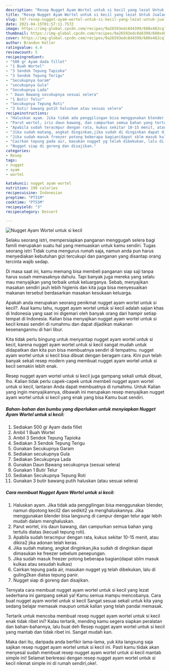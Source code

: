 ```yaml
---
description: "Resep Nugget Ayam Wortel untuk si kecil yang lezat Untuk Jualan"
title: "Resep Nugget Ayam Wortel untuk si kecil yang lezat Untuk Jualan"
slug: 747-resep-nugget-ayam-wortel-untuk-si-kecil-yang-lezat-untuk-jualan
date: 2021-04-15T01:57:11.757Z
image: https://img-global.cpcdn.com/recipes/9a26593edc8d4399/680x482cq70/nugget-ayam-wortel-untuk-si-kecil-foto-resep-utama.jpg
thumbnail: https://img-global.cpcdn.com/recipes/9a26593edc8d4399/680x482cq70/nugget-ayam-wortel-untuk-si-kecil-foto-resep-utama.jpg
cover: https://img-global.cpcdn.com/recipes/9a26593edc8d4399/680x482cq70/nugget-ayam-wortel-untuk-si-kecil-foto-resep-utama.jpg
author: Brandon Keller
ratingvalue: 4.4
reviewcount: 5
recipeingredient:
- "500 gr Ayam dada fillet"
- "1 Buah Wortel"
- "3 Sendok Tepung Tapioka"
- "3 Sendok Tepung Terigu"
- "Secukupnya Garam"
- "secukupnya Gula"
- "Secukupnya Lada"
- " Daun Bawang secukupnya sesuai selera"
- "1 Butir Telur"
- "Secukupnya Tepung Roti"
- "3 butir bawang putih haluskan atau sesuai selera"
recipeinstructions:
- "Haluskan ayam. Jika tidak ada penggilingan bisa menggunakan blender, namun dipotong kecil2 dan sedikit2 ya menghaluskannya. Jika menggunakan blender bisa langsung di campur dengan telur agar lebih mudah dalam menghaluskan."
- "Parut wortel, iris daun bawang, dan campurkan semua bahan yang tertulis diatas (kecuali tepung roti)."
- "Apabila sudah teracmpur dengan rata, kukus sekitar 10-15 menit, atau dikira2 jika adonan telah keras."
- "Jika sudah matang, angkat dinginkan,jika sudah di dinginkan dapat dimasukan ke freezer sebelum penepungan."
- "Jika sudah masuk freezer potong beberapa bagian(dapat sblm masuk kulkas atau sesudah kulkas)"
- "Cairkan tepung pada air, masukan nugget yg telah dibekukan, lalu di guling2kan diatas tepung panir."
- "Nugget siap di goreng dan disajikan."
categories:
- Resep
tags:
- nugget
- ayam
- wortel

katakunci: nugget ayam wortel 
nutrition: 199 calories
recipecuisine: Indonesian
preptime: "PT31M"
cooktime: "PT55M"
recipeyield: "3"
recipecategory: Dessert

---
```



![Nugget Ayam Wortel untuk si kecil](https://img-global.cpcdn.com/recipes/9a26593edc8d4399/680x482cq70/nugget-ayam-wortel-untuk-si-kecil-foto-resep-utama.jpg)

Selaku seorang istri, mempersiapkan panganan menggugah selera bagi famili merupakan suatu hal yang memuaskan untuk kamu sendiri. Tugas seorang istri Tidak cuma mengurus rumah saja, namun anda pun harus menyediakan kebutuhan gizi tercukupi dan panganan yang disantap orang tercinta wajib sedap.

Di masa  saat ini, kamu memang bisa membeli panganan siap saji tanpa harus susah memasaknya dahulu. Tapi banyak juga mereka yang selalu mau menyajikan yang terbaik untuk keluarganya. Sebab, menyajikan masakan sendiri jauh lebih higienis dan kita juga bisa menyesuaikan makanan tersebut berdasarkan masakan kesukaan keluarga. 



Apakah anda merupakan seorang penikmat nugget ayam wortel untuk si kecil?. Asal kamu tahu, nugget ayam wortel untuk si kecil adalah sajian khas di Indonesia yang saat ini digemari oleh banyak orang dari hampir setiap tempat di Indonesia. Kalian bisa menyajikan nugget ayam wortel untuk si kecil kreasi sendiri di rumahmu dan dapat dijadikan makanan kesenanganmu di hari libur.

Kita tidak perlu bingung untuk menyantap nugget ayam wortel untuk si kecil, karena nugget ayam wortel untuk si kecil sangat mudah untuk didapatkan dan kita pun bisa membuatnya sendiri di tempatmu. nugget ayam wortel untuk si kecil bisa dibuat dengan beragam cara. Kini pun telah banyak sekali resep modern yang membuat nugget ayam wortel untuk si kecil semakin lebih enak.

Resep nugget ayam wortel untuk si kecil juga gampang sekali untuk dibuat, lho. Kalian tidak perlu capek-capek untuk membeli nugget ayam wortel untuk si kecil, lantaran Anda dapat membuatnya di rumahmu. Untuk Kalian yang ingin menyajikannya, dibawah ini merupakan resep menyajikan nugget ayam wortel untuk si kecil yang enak yang bisa Kamu buat sendiri.

<!--inarticleads1-->

##### Bahan-bahan dan bumbu yang diperlukan untuk menyiapkan Nugget Ayam Wortel untuk si kecil:

1. Sediakan 500 gr Ayam dada fillet
1. Ambil 1 Buah Wortel
1. Ambil 3 Sendok Tepung Tapioka
1. Sediakan 3 Sendok Tepung Terigu
1. Gunakan Secukupnya Garam
1. Sediakan secukupnya Gula
1. Sediakan Secukupnya Lada
1. Gunakan  Daun Bawang secukupnya (sesuai selera)
1. Gunakan 1 Butir Telur
1. Sediakan Secukupnya Tepung Roti
1. Gunakan 3 butir bawang putih haluskan (atau sesuai selera)




<!--inarticleads2-->

##### Cara membuat Nugget Ayam Wortel untuk si kecil:

1. Haluskan ayam. Jika tidak ada penggilingan bisa menggunakan blender, namun dipotong kecil2 dan sedikit2 ya menghaluskannya. Jika menggunakan blender bisa langsung di campur dengan telur agar lebih mudah dalam menghaluskan.
1. Parut wortel, iris daun bawang, dan campurkan semua bahan yang tertulis diatas (kecuali tepung roti).
1. Apabila sudah teracmpur dengan rata, kukus sekitar 10-15 menit, atau dikira2 jika adonan telah keras.
1. Jika sudah matang, angkat dinginkan,jika sudah di dinginkan dapat dimasukan ke freezer sebelum penepungan.
1. Jika sudah masuk freezer potong beberapa bagian(dapat sblm masuk kulkas atau sesudah kulkas)
1. Cairkan tepung pada air, masukan nugget yg telah dibekukan, lalu di guling2kan diatas tepung panir.
1. Nugget siap di goreng dan disajikan.




Ternyata cara membuat nugget ayam wortel untuk si kecil yang lezat sederhana ini gampang sekali ya! Kamu semua mampu mencobanya. Cara buat nugget ayam wortel untuk si kecil Sangat sesuai sekali untuk kita yang sedang belajar memasak maupun untuk kalian yang telah pandai memasak.

Tertarik untuk mencoba membuat resep nugget ayam wortel untuk si kecil enak tidak ribet ini? Kalau tertarik, mending kamu segera siapkan peralatan dan bahan-bahannya, lalu buat deh Resep nugget ayam wortel untuk si kecil yang mantab dan tidak ribet ini. Sangat mudah kan. 

Maka dari itu, daripada anda berfikir lama-lama, yuk kita langsung saja sajikan resep nugget ayam wortel untuk si kecil ini. Pasti kamu tiidak akan menyesal sudah membuat resep nugget ayam wortel untuk si kecil mantab simple ini! Selamat berkreasi dengan resep nugget ayam wortel untuk si kecil nikmat simple ini di rumah sendiri,oke!.

